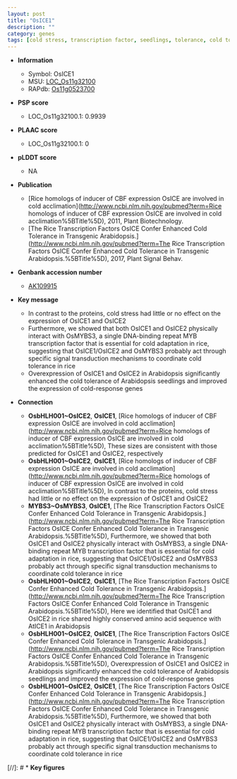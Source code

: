 ```yaml
---
layout: post
title: "OsICE1"
description: ""
category: genes
tags: [cold stress, transcription factor, seedlings, tolerance, cold tolerance]
---
```


* **Information**  
    + Symbol: OsICE1  
    + MSU: [LOC_Os11g32100](http://rice.plantbiology.msu.edu/cgi-bin/ORF_infopage.cgi?orf=LOC_Os11g32100)  
    + RAPdb: [Os11g0523700](http://rapdb.dna.affrc.go.jp/viewer/gbrowse_details/irgsp1?name=Os11g0523700)  

* **PSP score**  
    + LOC_Os11g32100.1: 0.9939 

* **PLAAC score**  
    + LOC_Os11g32100.1: 0 

* **pLDDT score**
    + NA


* **Publication**  
    + [Rice homologs of inducer of CBF expression OsICE are involved in cold acclimation](http://www.ncbi.nlm.nih.gov/pubmed?term=Rice homologs of inducer of CBF expression OsICE are involved in cold acclimation%5BTitle%5D), 2011, Plant Biotechnology.
    + [The Rice Transcription Factors OsICE Confer Enhanced Cold Tolerance in Transgenic Arabidopsis.](http://www.ncbi.nlm.nih.gov/pubmed?term=The Rice Transcription Factors OsICE Confer Enhanced Cold Tolerance in Transgenic Arabidopsis.%5BTitle%5D), 2017, Plant Signal Behav.

* **Genbank accession number**  
    + [AK109915](http://www.ncbi.nlm.nih.gov/nuccore/AK109915)

* **Key message**  
    + In contrast to the proteins, cold stress had little or no effect on the expression of OsICE1 and OsICE2
    + Furthermore, we showed that both OsICE1 and OsICE2 physically interact with OsMYBS3, a single DNA-binding repeat MYB transcription factor that is essential for cold adaptation in rice, suggesting that OsICE1/OsICE2 and OsMYBS3 probably act through specific signal transduction mechanisms to coordinate cold tolerance in rice
    + Overexpression of OsICE1 and OsICE2 in Arabidopsis significantly enhanced the cold tolerance of Arabidopsis seedlings and improved the expression of cold-response genes

* **Connection**  
    + __OsbHLH001~OsICE2__, __OsICE1__, [Rice homologs of inducer of CBF expression OsICE are involved in cold acclimation](http://www.ncbi.nlm.nih.gov/pubmed?term=Rice homologs of inducer of CBF expression OsICE are involved in cold acclimation%5BTitle%5D), These sizes are consistent with those predicted for OsICE1 and OsICE2, respectively
    + __OsbHLH001~OsICE2__, __OsICE1__, [Rice homologs of inducer of CBF expression OsICE are involved in cold acclimation](http://www.ncbi.nlm.nih.gov/pubmed?term=Rice homologs of inducer of CBF expression OsICE are involved in cold acclimation%5BTitle%5D), In contrast to the proteins, cold stress had little or no effect on the expression of OsICE1 and OsICE2
    + __MYBS3~OsMYBS3__, __OsICE1__, [The Rice Transcription Factors OsICE Confer Enhanced Cold Tolerance in Transgenic Arabidopsis.](http://www.ncbi.nlm.nih.gov/pubmed?term=The Rice Transcription Factors OsICE Confer Enhanced Cold Tolerance in Transgenic Arabidopsis.%5BTitle%5D),  Furthermore, we showed that both OsICE1 and OsICE2 physically interact with OsMYBS3, a single DNA-binding repeat MYB transcription factor that is essential for cold adaptation in rice, suggesting that OsICE1/OsICE2 and OsMYBS3 probably act through specific signal transduction mechanisms to coordinate cold tolerance in rice
    + __OsbHLH001~OsICE2__, __OsICE1__, [The Rice Transcription Factors OsICE Confer Enhanced Cold Tolerance in Transgenic Arabidopsis.](http://www.ncbi.nlm.nih.gov/pubmed?term=The Rice Transcription Factors OsICE Confer Enhanced Cold Tolerance in Transgenic Arabidopsis.%5BTitle%5D),  Here we identified that OsICE1 and OsICE2 in rice shared highly conserved amino acid sequence with AtICE1 in Arabidopsis
    + __OsbHLH001~OsICE2__, __OsICE1__, [The Rice Transcription Factors OsICE Confer Enhanced Cold Tolerance in Transgenic Arabidopsis.](http://www.ncbi.nlm.nih.gov/pubmed?term=The Rice Transcription Factors OsICE Confer Enhanced Cold Tolerance in Transgenic Arabidopsis.%5BTitle%5D),  Overexpression of OsICE1 and OsICE2 in Arabidopsis significantly enhanced the cold tolerance of Arabidopsis seedlings and improved the expression of cold-response genes
    + __OsbHLH001~OsICE2__, __OsICE1__, [The Rice Transcription Factors OsICE Confer Enhanced Cold Tolerance in Transgenic Arabidopsis.](http://www.ncbi.nlm.nih.gov/pubmed?term=The Rice Transcription Factors OsICE Confer Enhanced Cold Tolerance in Transgenic Arabidopsis.%5BTitle%5D),  Furthermore, we showed that both OsICE1 and OsICE2 physically interact with OsMYBS3, a single DNA-binding repeat MYB transcription factor that is essential for cold adaptation in rice, suggesting that OsICE1/OsICE2 and OsMYBS3 probably act through specific signal transduction mechanisms to coordinate cold tolerance in rice

[//]: # * **Key figures**  


